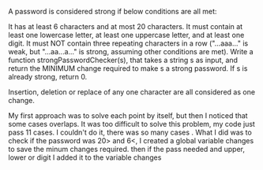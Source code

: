 A password is considered strong if below conditions are all met:

It has at least 6 characters and at most 20 characters.
It must contain at least one lowercase letter, at least one uppercase letter, and at least one digit.
It must NOT contain three repeating characters in a row ("...aaa..." is weak, but "...aa...a..." is strong, assuming other conditions are met).
Write a function strongPasswordChecker(s), that takes a string s as input, and return the MINIMUM change required to make s a strong password. If s is already strong, return 0.

Insertion, deletion or replace of any one character are all considered as one change.

My first approach was to solve each point by itself, but then I noticed that some cases overlaps.
It was too difficult to solve this problem, my code just pass 11 cases. I couldn't do it, there was so many cases .
What I did was to check if the password was 20> and 6<, I created a global variable changes to save the minum changes required.
then if the pass needed and upper, lower or digit I added it to the variable changes
